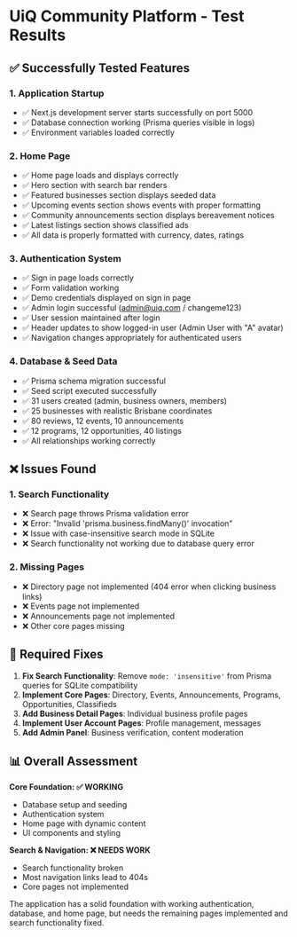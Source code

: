 # UiQ Community Platform - Test Results

## ✅ Successfully Tested Features

### 1. Application Startup
- ✅ Next.js development server starts successfully on port 5000
- ✅ Database connection working (Prisma queries visible in logs)
- ✅ Environment variables loaded correctly

### 2. Home Page
- ✅ Home page loads and displays correctly
- ✅ Hero section with search bar renders
- ✅ Featured businesses section displays seeded data
- ✅ Upcoming events section shows events with proper formatting
- ✅ Community announcements section displays bereavement notices
- ✅ Latest listings section shows classified ads
- ✅ All data is properly formatted with currency, dates, ratings

### 3. Authentication System
- ✅ Sign in page loads correctly
- ✅ Form validation working
- ✅ Demo credentials displayed on sign in page
- ✅ Admin login successful (admin@uiq.com / changeme123)
- ✅ User session maintained after login
- ✅ Header updates to show logged-in user (Admin User with "A" avatar)
- ✅ Navigation changes appropriately for authenticated users

### 4. Database & Seed Data
- ✅ Prisma schema migration successful
- ✅ Seed script executed successfully
- ✅ 31 users created (admin, business owners, members)
- ✅ 25 businesses with realistic Brisbane coordinates
- ✅ 80 reviews, 12 events, 10 announcements
- ✅ 12 programs, 12 opportunities, 40 listings
- ✅ All relationships working correctly

## ❌ Issues Found

### 1. Search Functionality
- ❌ Search page throws Prisma validation error
- ❌ Error: "Invalid 'prisma.business.findMany()' invocation"
- ❌ Issue with case-insensitive search mode in SQLite
- ❌ Search functionality not working due to database query error

### 2. Missing Pages
- ❌ Directory page not implemented (404 error when clicking business links)
- ❌ Events page not implemented
- ❌ Announcements page not implemented
- ❌ Other core pages missing

## 🔧 Required Fixes

1. **Fix Search Functionality**: Remove `mode: 'insensitive'` from Prisma queries for SQLite compatibility
2. **Implement Core Pages**: Directory, Events, Announcements, Programs, Opportunities, Classifieds
3. **Add Business Detail Pages**: Individual business profile pages
4. **Implement User Account Pages**: Profile management, messages
5. **Add Admin Panel**: Business verification, content moderation

## 📊 Overall Assessment

**Core Foundation: ✅ WORKING**
- Database setup and seeding
- Authentication system
- Home page with dynamic content
- UI components and styling

**Search & Navigation: ❌ NEEDS WORK**
- Search functionality broken
- Most navigation links lead to 404s
- Core pages not implemented

The application has a solid foundation with working authentication, database, and home page, but needs the remaining pages implemented and search functionality fixed.

